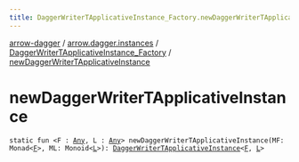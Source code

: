 ```yaml
---
title: DaggerWriterTApplicativeInstance_Factory.newDaggerWriterTApplicativeInstance - arrow-dagger
---
```


[arrow-dagger](../../index.html) / [arrow.dagger.instances](../index.html) / [DaggerWriterTApplicativeInstance_Factory](index.html) / [newDaggerWriterTApplicativeInstance](./new-dagger-writer-t-applicative-instance.html)

# newDaggerWriterTApplicativeInstance

`static fun <F : `[`Any`](https://kotlinlang.org/api/latest/jvm/stdlib/kotlin/-any/index.html)`, L : `[`Any`](https://kotlinlang.org/api/latest/jvm/stdlib/kotlin/-any/index.html)`> newDaggerWriterTApplicativeInstance(MF: Monad<`[`F`](new-dagger-writer-t-applicative-instance.html#F)`>, ML: Monoid<`[`L`](new-dagger-writer-t-applicative-instance.html#L)`>): `[`DaggerWriterTApplicativeInstance`](../-dagger-writer-t-applicative-instance/index.html)`<`[`F`](new-dagger-writer-t-applicative-instance.html#F)`, `[`L`](new-dagger-writer-t-applicative-instance.html#L)`>`